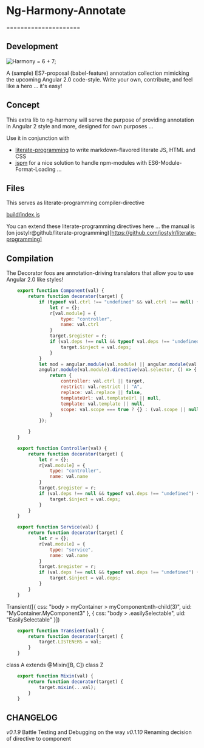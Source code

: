 # Ng-Harmony-Annotate
=====================

## Development

![Harmony = 6 + 7;](logo.png "Harmony - Fire in my eyes")

A (sample) ES7-proposal (babel-feature) annotation collection mimicking the upcoming Angular 2.0 code-style.
Write your own, contribute, and feel like a hero ... it's easy!

## Concept

This extra lib to ng-harmony will serve the purpose of providing annotation in Angular 2 style and more, designed for own purposes ...

Use it in conjunction with

* [literate-programming](http://npmjs.org/packages/literate-programming "click for npm-package-homepage") to write markdown-flavored literate JS, HTML and CSS
* [jspm](https://www.npmjs.com/package/jspm "click for npm-package-homepage") for a nice solution to handle npm-modules with ES6-Module-Format-Loading ...

## Files

This serves as literate-programming compiler-directive

[build/index.js](#Compilation "save:")

You can extend these literate-programming directives here ... the manual is (on jostylr@github/literate-programming)[https://github.com/jostylr/literate-programming]

## Compilation

The Decorator foos are annotation-driving translators that allow you to use Angular 2.0 like styles!

```javascript
	export function Component(val) {
		return function decorator(target) {
			if (typeof val.ctrl !== "undefined" && val.ctrl !== null) {
				let r = {};
				r[val.module] = {
					type: "controller",
					name: val.ctrl
				}
				target.$register = r;
				if (val.deps !== null && typeof val.deps !== "undefined") {
					target.$inject = val.deps;
				}
			}
			let mod = angular.module(val.module) || angular.module(val.module, []);
			angular.module(val.module).directive(val.selector, () => {
				return {
					controller: val.ctrl || target,
					restrict: val.restrict || "A",
					replace: val.replace || false,
					templateUrl: val.templateUrl || null,
					template: val.template || null,
					scope: val.scope === true ? {} : (val.scope || null)
				}
			});

		}
	}

	export function Controller(val) {
		return function decorator(target) {
			let r = {};
			r[val.module] = {
				type: "controller",
				name: val.name
			}
			target.$register = r;
			if (val.deps !== null && typeof val.deps !== "undefined") {
				target.$inject = val.deps;
			}
		}
	}

	export function Service(val) {
		return function decorator(target) {
			let r = {};
			r[val.module] = {
				type: "service",
				name: val.name
			}
			target.$register = r;
			if (val.deps !== null && typeof val.deps !== "undefined") {
				target.$inject = val.deps;
			}
		}
	}
```

Transient([{
	css: "body > myContainer > myComponent:nth-child(3)",
	uid: "MyContainer.MyComponent3"
}, {
	css: "body > .easilySelectable",
	uid: "EasilySelectable"
}])

```javascript
	export function Transient(val) {
		return function decorator(target) {
			target.LISTENERS = val;
		}
	}
```

class A extends @Mixin([B, C]) class Z

```javascript
	export function Mixin(val) {
		return function decorator(target) {
			target.mixin(...val);
		}
	}
```

## CHANGELOG

*v0.1.9* Battle Testing and Debugging on the way
*v0.1.10* Renaming decision of directive to component
